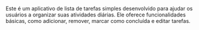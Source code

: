Este é um aplicativo de lista de tarefas simples desenvolvido para ajudar os usuários a organizar suas atividades diárias. Ele oferece funcionalidades básicas, como adicionar, remover, marcar como concluída e editar tarefas.
